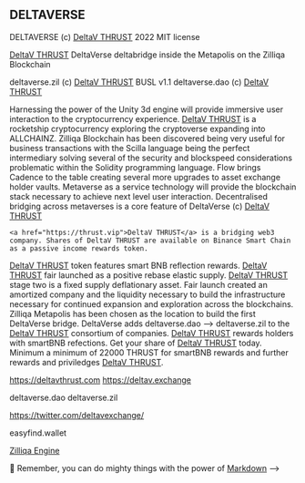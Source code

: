 ## DELTAVERSE

DELTAVERSE (c) <a href="https://deltav.exchange">DeltaV THRUST</a> 2022 MIT license

<a href="https://deltav.exchange">DeltaV THRUST</a> DeltaVerse deltabridge inside the Metapolis on the Zilliqa Blockchain

  deltaverse.zil (c) <a href="https://deltav.exchange">DeltaV THRUST</a> BUSL v1.1
  deltaverse.dao (c) <a href="https://deltav.exchange">DeltaV THRUST</a>
  
  Harnessing the power of the Unity 3d engine will provide immersive user interaction to the cryptocurrency experience. <a href="https://deltav.exchange">DeltaV THRUST</a> is a rocketship cryptocurrency exploring the cryptoverse expanding into ALLCHAINZ. Zilliqa Blockchain has been discovered being very useful for business transactions with the Scilla language being the perfect intermediary solving several of the security and blockspeed considerations problematic within the Solidity programming language. Flow brings Cadence to the table creating several more upgrades to asset exchange holder vaults. Metaverse as a service technology will provide the blockchain stack necessary to achieve next level user interaction. Decentralised bridging across metaverses is a core feature of DeltaVerse (c) <a href="https://deltav.exchange">DeltaV THRUST</a> 
  
    <a href="https://thrust.vip">DeltaV THRUST</a> is a bridging web3 company. Shares of DeltaV THRUST are available on Binance Smart Chain as a passive income rewards token. 
  <a href="https://deltav.exchange">DeltaV THRUST</a> token features smart BNB reflection rewards. <a href="https://deltav.exchange">DeltaV THRUST</a> fair launched as a positive rebase elastic supply. <a href="https://deltav.exchange">DeltaV THRUST</a> stage two is a fixed supply deflationary asset. Fair launch created an amortized company and the liquidity necessary to build the infrastructure necessary for continued expansion and exploration across the blockchains. Zilliqa Metapolis has been chosen as the location to build the first DeltaVerse bridge. DeltaVerse adds deltaverse.dao --> deltaverse.zil to the <a href="https://deltav.exchange">DeltaV THRUST</a> consortium of companies. <a href="https://deltav.exchange">DeltaV THRUST</a> rewards holders with smartBNB refections. Get your share of <a href="https://deltav.exchange">DeltaV THRUST</a> today. Minimum a minimum of 22000 THRUST for smartBNB rewards and further rewards and priviledges <a href="https://deltav.exchange">DeltaV THRUST</a>.
  
  https://deltavthrust.com
  https://deltav.exchange
  
  deltaverse.dao
  deltaverse.zil
  
  https://twitter.com/deltavexchange/
  
  easyfind.wallet


  [Zilliqa Engine](https://opensea.io/assets/matic/0x2953399124f0cbb46d2cbacd8a89cf0599974963/85209442842702955028286586320243537389855118869793358185487603685268501137055)


🧙 Remember, you can do mighty things with the power of [Markdown](https://docs.github.com/github/writing-on-github/getting-started-with-writing-and-formatting-on-github/basic-writing-and-formatting-syntax)
-->
